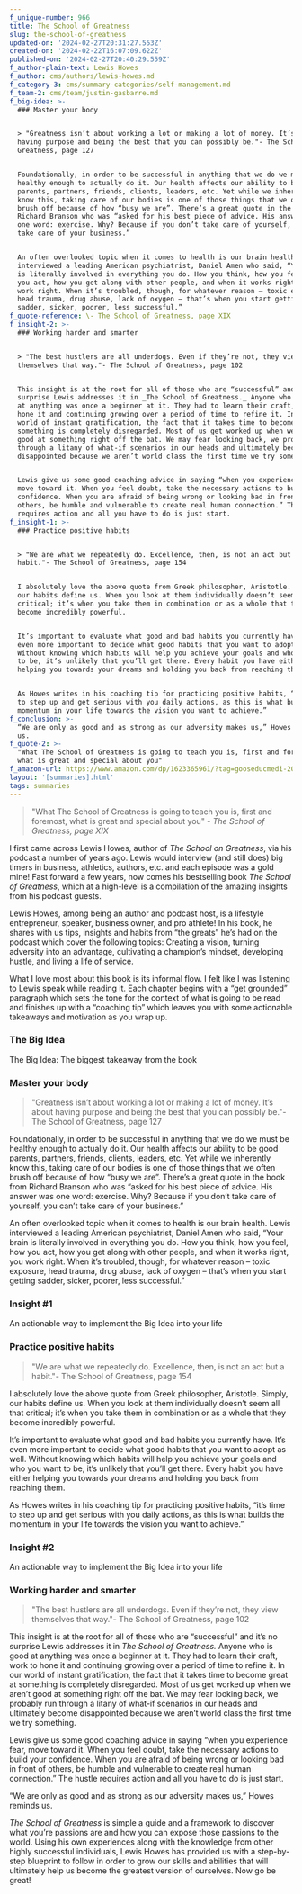 ```yaml
---
f_unique-number: 966
title: The School of Greatness
slug: the-school-of-greatness
updated-on: '2024-02-27T20:31:27.553Z'
created-on: '2024-02-22T16:07:09.622Z'
published-on: '2024-02-27T20:40:29.559Z'
f_author-plain-text: Lewis Howes
f_author: cms/authors/lewis-howes.md
f_category-3: cms/summary-categories/self-management.md
f_team-2: cms/team/justin-gasbarre.md
f_big-idea: >-
  ### Master your body


  > "Greatness isn’t about working a lot or making a lot of money. It’s about
  having purpose and being the best that you can possibly be."- The School of
  Greatness, page 127


  Foundationally, in order to be successful in anything that we do we must be
  healthy enough to actually do it. Our health affects our ability to be good
  parents, partners, friends, clients, leaders, etc. Yet while we inherently
  know this, taking care of our bodies is one of those things that we often
  brush off because of how “busy we are”. There’s a great quote in the book from
  Richard Branson who was “asked for his best piece of advice. His answer was
  one word: exercise. Why? Because if you don’t take care of yourself, you can’t
  take care of your business.”


  An often overlooked topic when it comes to health is our brain health. Lewis
  interviewed a leading American psychiatrist, Daniel Amen who said, “Your brain
  is literally involved in everything you do. How you think, how you feel, how
  you act, how you get along with other people, and when it works right, you
  work right. When it’s troubled, though, for whatever reason – toxic exposure,
  head trauma, drug abuse, lack of oxygen – that’s when you start getting
  sadder, sicker, poorer, less successful.”
f_quote-reference: \- The School of Greatness, page XIX
f_insight-2: >-
  ### Working harder and smarter


  > "The best hustlers are all underdogs. Even if they’re not, they view
  themselves that way."- The School of Greatness, page 102


  This insight is at the root for all of those who are “successful” and it’s no
  surprise Lewis addresses it in _The School of Greatness._ Anyone who is good
  at anything was once a beginner at it. They had to learn their craft, work to
  hone it and continuing growing over a period of time to refine it. In our
  world of instant gratification, the fact that it takes time to become great at
  something is completely disregarded. Most of us get worked up when we aren’t
  good at something right off the bat. We may fear looking back, we probably run
  through a litany of what-if scenarios in our heads and ultimately become
  disappointed because we aren’t world class the first time we try something.


  Lewis give us some good coaching advice in saying “when you experience fear,
  move toward it. When you feel doubt, take the necessary actions to build your
  confidence. When you are afraid of being wrong or looking bad in front of
  others, be humble and vulnerable to create real human connection.” The hustle
  requires action and all you have to do is just start.
f_insight-1: >-
  ### Practice positive habits


  > "We are what we repeatedly do. Excellence, then, is not an act but a
  habit."- The School of Greatness, page 154


  I absolutely love the above quote from Greek philosopher, Aristotle. Simply,
  our habits define us. When you look at them individually doesn’t seem all that
  critical; it’s when you take them in combination or as a whole that they
  become incredibly powerful.


  It’s important to evaluate what good and bad habits you currently have. It’s
  even more important to decide what good habits that you want to adopt as well.
  Without knowing which habits will help you achieve your goals and who you want
  to be, it’s unlikely that you’ll get there. Every habit you have either
  helping you towards your dreams and holding you back from reaching them.


  As Howes writes in his coaching tip for practicing positive habits, “it’s time
  to step up and get serious with you daily actions, as this is what builds the
  momentum in your life towards the vision you want to achieve.”
f_conclusion: >-
  “We are only as good and as strong as our adversity makes us,” Howes reminds
  us.
f_quote-2: >-
  "What The School of Greatness is going to teach you is, first and foremost,
  what is great and special about you"
f_amazon-url: https://www.amazon.com/dp/1623365961/?tag=gooseducmedi-20
layout: '[summaries].html'
tags: summaries
---
```


> "What The School of Greatness is going to teach you is, first and foremost, what is great and special about you" _\- The School of Greatness, page XIX_

I first came across Lewis Howes, author of _The School on Greatness_, via his podcast a number of years ago. Lewis would interview (and still does) big timers in business, athletics, authors, etc. and each episode was a gold mine! Fast forward a few years, now comes his bestselling book _The School of Greatness_, which at a high-level is a compilation of the amazing insights from his podcast guests.

Lewis Howes, among being an author and podcast host, is a lifestyle entrepreneur, speaker, business owner, and pro athlete! In his book, he shares with us tips, insights and habits from “the greats” he’s had on the podcast which cover the following topics: Creating a vision, turning adversity into an advantage, cultivating a champion’s mindset, developing hustle, and living a life of service.

What I love most about this book is its informal flow. I felt like I was listening to Lewis speak while reading it. Each chapter begins with a “get grounded” paragraph which sets the tone for the context of what is going to be read and finishes up with a “coaching tip” which leaves you with some actionable takeaways and motivation as you wrap up.

### The Big Idea

The Big Idea: The biggest takeaway from the book

### Master your body

> "Greatness isn’t about working a lot or making a lot of money. It’s about having purpose and being the best that you can possibly be."- The School of Greatness, page 127

Foundationally, in order to be successful in anything that we do we must be healthy enough to actually do it. Our health affects our ability to be good parents, partners, friends, clients, leaders, etc. Yet while we inherently know this, taking care of our bodies is one of those things that we often brush off because of how “busy we are”. There’s a great quote in the book from Richard Branson who was “asked for his best piece of advice. His answer was one word: exercise. Why? Because if you don’t take care of yourself, you can’t take care of your business.”

An often overlooked topic when it comes to health is our brain health. Lewis interviewed a leading American psychiatrist, Daniel Amen who said, “Your brain is literally involved in everything you do. How you think, how you feel, how you act, how you get along with other people, and when it works right, you work right. When it’s troubled, though, for whatever reason – toxic exposure, head trauma, drug abuse, lack of oxygen – that’s when you start getting sadder, sicker, poorer, less successful.”

### Insight #1

An actionable way to implement the Big Idea into your life

### Practice positive habits

> "We are what we repeatedly do. Excellence, then, is not an act but a habit."- The School of Greatness, page 154

I absolutely love the above quote from Greek philosopher, Aristotle. Simply, our habits define us. When you look at them individually doesn’t seem all that critical; it’s when you take them in combination or as a whole that they become incredibly powerful.

It’s important to evaluate what good and bad habits you currently have. It’s even more important to decide what good habits that you want to adopt as well. Without knowing which habits will help you achieve your goals and who you want to be, it’s unlikely that you’ll get there. Every habit you have either helping you towards your dreams and holding you back from reaching them.

As Howes writes in his coaching tip for practicing positive habits, “it’s time to step up and get serious with you daily actions, as this is what builds the momentum in your life towards the vision you want to achieve.”

### Insight #2

An actionable way to implement the Big Idea into your life

### Working harder and smarter

> "The best hustlers are all underdogs. Even if they’re not, they view themselves that way."- The School of Greatness, page 102

This insight is at the root for all of those who are “successful” and it’s no surprise Lewis addresses it in _The School of Greatness._ Anyone who is good at anything was once a beginner at it. They had to learn their craft, work to hone it and continuing growing over a period of time to refine it. In our world of instant gratification, the fact that it takes time to become great at something is completely disregarded. Most of us get worked up when we aren’t good at something right off the bat. We may fear looking back, we probably run through a litany of what-if scenarios in our heads and ultimately become disappointed because we aren’t world class the first time we try something.

Lewis give us some good coaching advice in saying “when you experience fear, move toward it. When you feel doubt, take the necessary actions to build your confidence. When you are afraid of being wrong or looking bad in front of others, be humble and vulnerable to create real human connection.” The hustle requires action and all you have to do is just start.

“We are only as good and as strong as our adversity makes us,” Howes reminds us.

_The School of Greatness_ is simple a guide and a framework to discover what you’re passions are and how you can expose those passions to the world. Using his own experiences along with the knowledge from other highly successful individuals, Lewis Howes has provided us with a step-by-step blueprint to follow in order to grow our skills and abilities that will ultimately help us become the greatest version of ourselves. Now go be great!
